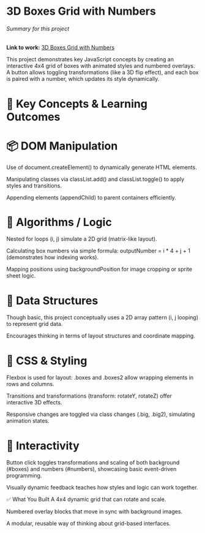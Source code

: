 # 3D Boxes Grid with Numbers

###### Summary for this project 

**Link to work:** [3D Boxes Grid with Numbers](https://arduino731.github.io/JavaScript-Algorithms-and-Data-Structures/6project/)

This project demonstrates key JavaScript concepts by creating an interactive 4x4 grid of boxes with animated styles and numbered overlays. A button allows toggling transformations (like a 3D flip effect), and each box is paired with a number, which updates its style dynamically.

# 🧠 Key Concepts & Learning Outcomes
# 📦 DOM Manipulation
Use of document.createElement() to dynamically generate HTML elements.

Manipulating classes via classList.add() and classList.toggle() to apply styles and transitions.

Appending elements (appendChild) to parent containers efficiently.

# 🧮 Algorithms / Logic
Nested for loops (i, j) simulate a 2D grid (matrix-like layout).

Calculating box numbers via simple formula: outputNumber = i * 4 + j + 1 (demonstrates how indexing works).

Mapping positions using backgroundPosition for image cropping or sprite sheet logic.

# 🧱 Data Structures
Though basic, this project conceptually uses a 2D array pattern (i, j looping) to represent grid data.

Encourages thinking in terms of layout structures and coordinate mapping.

# 🎨 CSS & Styling
Flexbox is used for layout: .boxes and .boxes2 allow wrapping elements in rows and columns.

Transitions and transformations (transform: rotateY, rotateZ) offer interactive 3D effects.

Responsive changes are toggled via class changes (.big, .big2), simulating animation states.

# 🚀 Interactivity
Button click toggles transformations and scaling of both background (#boxes) and numbers (#numbers), showcasing basic event-driven programming.

Visually dynamic feedback teaches how styles and logic can work together.

✅ What You Built
A 4x4 dynamic grid that can rotate and scale.

Numbered overlay blocks that move in sync with background images.

A modular, reusable way of thinking about grid-based interfaces.